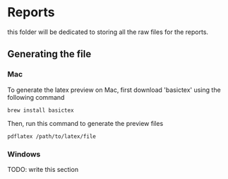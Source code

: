 # Reports

this folder will be dedicated to storing all the raw files for the reports.

## Generating the file

### Mac

To generate the latex preview on Mac, first download 'basictex' using the following command
```
brew install basictex
```

Then, run this command to generate the preview files
```
pdflatex /path/to/latex/file
```

### Windows

TODO: write this section

